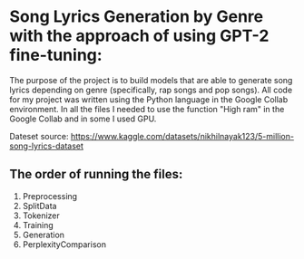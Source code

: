 # Song Lyrics Generation by Genre with the approach of using GPT-2 fine-tuning: 
The purpose of the project is to build models that are able to 
generate song lyrics depending on genre (specifically, rap songs and pop songs).
All code for my project was written using the Python language in the Google Collab 
environment. In all the files I needed to use the function "High ram" in the Google 
Collab and in some I used GPU. 

Dateset source: https://www.kaggle.com/datasets/nikhilnayak123/5-million-song-lyrics-dataset  

## The order of running the files:
1. Preprocessing
2. SplitData
3. Tokenizer
4. Training
5. Generation
6. PerplexityComparison
